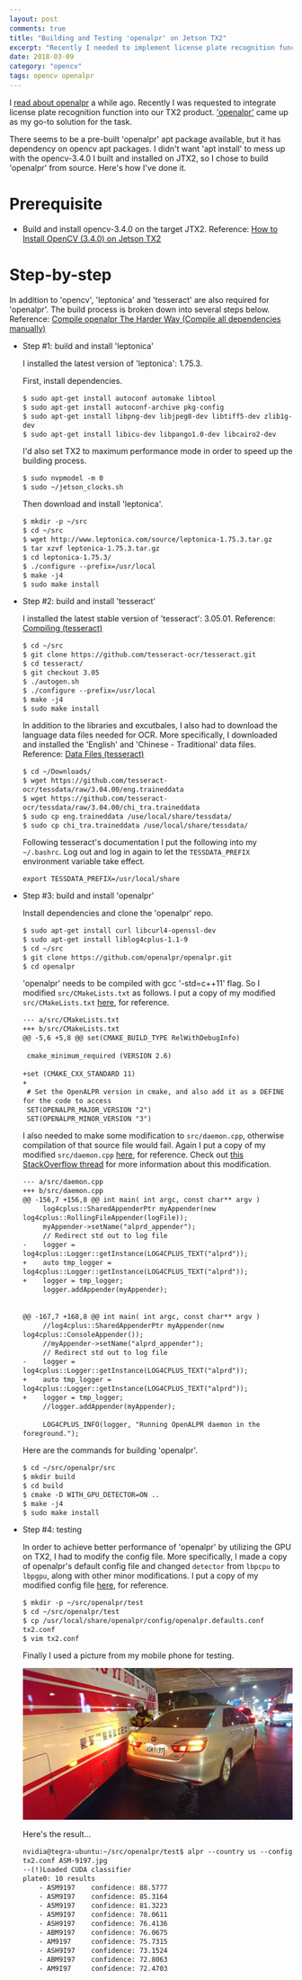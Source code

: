 ```yaml
---
layout: post
comments: true
title: "Building and Testing 'openalpr' on Jetson TX2"
excerpt: "Recently I needed to implement license plate recognition function on Jetson TX2. I managed to build 'openalpr' from source and had it working on JTX2. This post documents how I did it."
date: 2018-03-09
category: "opencv"
tags: opencv openalpr
---
```


I [read about openalpr](https://medium.freecodecamp.org/how-i-replicated-an-86-million-project-in-57-lines-of-code-277031330ee9) a while ago. Recently I was requested to integrate license plate recognition function into our TX2 product. ['openalpr'](https://github.com/openalpr/openalpr) came up as my go-to solution for the task.

There seems to be a pre-built 'openalpr' apt package available, but it has dependency on opencv apt packages. I didn't want 'apt install' to mess up with the opencv-3.4.0 I built and installed on JTX2, so I chose to build 'openalpr' from source. Here's how I've done it.

# Prerequisite

* Build and install opencv-3.4.0 on the target JTX2. Reference: [How to Install OpenCV (3.4.0) on Jetson TX2](https://jkjung-avt.github.io/opencv3-on-tx2/)

# Step-by-step

In addition to 'opencv', 'leptonica' and 'tesseract' are also required for 'openalpr'. The build process is broken down into several steps below. Reference: [Compile openalpr The Harder Way (Compile all dependencies manually)](https://github.com/openalpr/openalpr/wiki/Compilation-instructions-(Ubuntu-Linux))

* Step #1: build and install 'leptonica'

  I installed the latest version of 'leptonica': 1.75.3.

  First, install dependencies.

  ```shell
  $ sudo apt-get install autoconf automake libtool
  $ sudo apt-get install autoconf-archive pkg-config
  $ sudo apt-get install libpng-dev libjpeg8-dev libtiff5-dev zlib1g-dev
  $ sudo apt-get install libicu-dev libpango1.0-dev libcairo2-dev
  ```

  I'd also set TX2 to maximum performance mode in order to speed up the building process.

  ```shell
  $ sudo nvpmodel -m 0
  $ sudo ~/jetson_clocks.sh
  ```

  Then download and install 'leptonica'.

  ```shell
  $ mkdir -p ~/src
  $ cd ~/src
  $ wget http://www.leptonica.com/source/leptonica-1.75.3.tar.gz
  $ tar xzvf leptonica-1.75.3.tar.gz
  $ cd leptonica-1.75.3/
  $ ./configure --prefix=/usr/local
  $ make -j4
  $ sudo make install
  ```

* Step #2: build and install 'tesseract'

  I installed the latest stable version of 'tesseract': 3.05.01. Reference: [Compiling (tesseract)](https://github.com/tesseract-ocr/tesseract/wiki/Compiling)

  ```shell
  $ cd ~/src
  $ git clone https://github.com/tesseract-ocr/tesseract.git
  $ cd tesseract/
  $ git checkout 3.05
  $ ./autogen.sh 
  $ ./configure --prefix=/usr/local
  $ make -j4
  $ sudo make install
  ```

  In addition to the libraries and excutbales, I also had to download the language data files needed for OCR. More specifically, I downloaded and installed the 'English' and 'Chinese - Traditional' data files. Reference: [Data Files (tesseract)](https://github.com/tesseract-ocr/tesseract/wiki/Data-Files)

  ```shell
  $ cd ~/Downloads/
  $ wget https://github.com/tesseract-ocr/tessdata/raw/3.04.00/eng.traineddata
  $ wget https://github.com/tesseract-ocr/tessdata/raw/3.04.00/chi_tra.traineddata
  $ sudo cp eng.traineddata /use/local/share/tessdata/
  $ sudo cp chi_tra.traineddata /use/local/share/tessdata/
  ```

  Following tesseract's documentation I put the following into my `~/.bashrc`. Log out and log in again to let the `TESSDATA_PREFIX` environment variable take effect.

  ```
  export TESSDATA_PREFIX=/usr/local/share
  ```

* Step #3: build and install 'openalpr'

  Install dependencies and clone the 'openalpr' repo.

  ```shell
  $ sudo apt-get install curl libcurl4-openssl-dev
  $ sudo apt-get install liblog4cplus-1.1-9
  $ cd ~/src
  $ git clone https://github.com/openalpr/openalpr.git
  $ cd openalpr
  ```

  'openalpr' needs to be compiled with gcc '-std=c++11' flag. So I modified `src/CMakeLists.txt` as follows. I put a copy of my modified `src/CMakeLists.txt` [here](/assets/2018-03-09-openalpr-on-tx2/CMakeLists.txt), for reference.

  ```
  --- a/src/CMakeLists.txt
  +++ b/src/CMakeLists.txt
  @@ -5,6 +5,8 @@ set(CMAKE_BUILD_TYPE RelWithDebugInfo)
  
   cmake_minimum_required (VERSION 2.6)

  +set (CMAKE_CXX_STANDARD 11)
  +
   # Set the OpenALPR version in cmake, and also add it as a DEFINE for the code to access
   SET(OPENALPR_MAJOR_VERSION "2")
   SET(OPENALPR_MINOR_VERSION "3")
  ```

  I also needed to make some modification to `src/daemon.cpp`, otherwise compilation of that source file would fail. Again I put a copy of my modified `src/daemon.cpp` [here](/assets/2018-03-09-openalpr-on-tx2/daemon.cpp), for reference. Check out [this StackOverflow thread](https://stackoverflow.com/questions/32688568/an-error-undefined-reference-to-log4cplusloggeroperator-log4cpluslogger) for more information about this modification.

  ```
  --- a/src/daemon.cpp
  +++ b/src/daemon.cpp
  @@ -156,7 +156,8 @@ int main( int argc, const char** argv )
       log4cplus::SharedAppenderPtr myAppender(new log4cplus::RollingFileAppender(logFile));
       myAppender->setName("alprd_appender");
       // Redirect std out to log file
  -    logger = log4cplus::Logger::getInstance(LOG4CPLUS_TEXT("alprd"));
  +    auto tmp_logger = log4cplus::Logger::getInstance(LOG4CPLUS_TEXT("alprd"));
  +    logger = tmp_logger;
       logger.addAppender(myAppender);
  
  
  @@ -167,7 +168,8 @@ int main( int argc, const char** argv )
       //log4cplus::SharedAppenderPtr myAppender(new log4cplus::ConsoleAppender());
       //myAppender->setName("alprd_appender");
       // Redirect std out to log file
  -    logger = log4cplus::Logger::getInstance(LOG4CPLUS_TEXT("alprd"));
  +    auto tmp_logger = log4cplus::Logger::getInstance(LOG4CPLUS_TEXT("alprd"));
  +    logger = tmp_logger;
       //logger.addAppender(myAppender);
  
       LOG4CPLUS_INFO(logger, "Running OpenALPR daemon in the foreground.");
  ```

  Here are the commands for building 'openalpr'.

  ```shell
  $ cd ~/src/openalpr/src
  $ mkdir build
  $ cd build
  $ cmake -D WITH_GPU_DETECTOR=ON ..
  $ make -j4
  $ sudo make install
  ```

* Step #4: testing

  In order to achieve better performance of 'openalpr' by utilizing the GPU on TX2, I had to modify the config file. More specifically, I made a copy of openalpr's default config file and changed `detector` from `lbpcpu` to `lbpgpu`, along with other minor modifications. I put a copy of my modified config file [here](/assets/2018-03-09-openalpr-on-tx2/tx2.conf), for reference.

  ```shell
  $ mkdir -p ~/src/openalpr/test
  $ cd ~/src/openalpr/test
  $ cp /usr/local/share/openalpr/config/openalpr.defaults.conf tx2.conf
  $ vim tx2.conf
  ```

  Finally I used a picture from my mobile phone for testing.

  ![A photo of ASM-9197](/assets/2018-03-09-openalpr-on-tx2/ASM-9197.jpg)

  Here's the result...

  ```shell
  nvidia@tegra-ubuntu:~/src/openalpr/test$ alpr --country us --config tx2.conf ASM-9197.jpg
  --(!)Loaded CUDA classifier
  plate0: 10 results
      - ASM9197    confidence: 88.5777
      - ASM9I97    confidence: 85.3164
      - A5M9197    confidence: 81.3223
      - A5M9I97    confidence: 78.0611
      - ASH9197    confidence: 76.4136
      - ABM9197    confidence: 76.0675
      - AM9197     confidence: 75.7315
      - ASH9I97    confidence: 73.1524
      - ABM9I97    confidence: 72.8063
      - AM9I97     confidence: 72.4703
  ```
